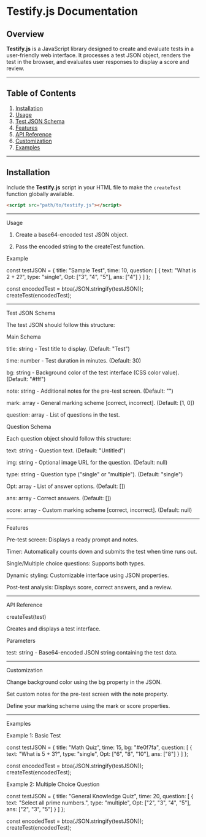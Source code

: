 

# Testify.js Documentation

## Overview
**Testify.js** is a JavaScript library designed to create and evaluate tests in a user-friendly web interface. It processes a test JSON object, renders the test in the browser, and evaluates user responses to display a score and review.

---

## Table of Contents
1. [Installation](#installation)
2. [Usage](#usage)
3. [Test JSON Schema](#test-json-schema)
4. [Features](#features)
5. [API Reference](#api-reference)
6. [Customization](#customization)
7. [Examples](#examples)

---

## Installation
Include the **Testify.js** script in your HTML file to make the `createTest` function globally available.

```html
<script src="path/to/testify.js"></script>
```

---

Usage

1. Create a base64-encoded test JSON object.


2. Pass the encoded string to the createTest function.



Example

const testJSON = {
  title: "Sample Test",
  time: 10,
  question: [
    {
      text: "What is 2 + 2?",
      type: "single",
      Opt: ["3", "4", "5"],
      ans: ["4"]
    }
  ]
};

const encodedTest = btoa(JSON.stringify(testJSON));
createTest(encodedTest);


---

Test JSON Schema

The test JSON should follow this structure:

Main Schema

title: string - Test title to display. (Default: "Test")

time: number - Test duration in minutes. (Default: 30)

bg: string - Background color of the test interface (CSS color value). (Default: "#fff")

note: string - Additional notes for the pre-test screen. (Default: "")

mark: array - General marking scheme [correct, incorrect]. (Default: [1, 0])

question: array - List of questions in the test.


Question Schema

Each question object should follow this structure:

text: string - Question text. (Default: "Untitled")

img: string - Optional image URL for the question. (Default: null)

type: string - Question type ("single" or "multiple"). (Default: "single")

Opt: array - List of answer options. (Default: [])

ans: array - Correct answers. (Default: [])

score: array - Custom marking scheme [correct, incorrect]. (Default: null)



---

Features

Pre-test screen: Displays a ready prompt and notes.

Timer: Automatically counts down and submits the test when time runs out.

Single/Multiple choice questions: Supports both types.

Dynamic styling: Customizable interface using JSON properties.

Post-test analysis: Displays score, correct answers, and a review.



---

API Reference

createTest(test)

Creates and displays a test interface.

Parameters

test: string - Base64-encoded JSON string containing the test data.



---

Customization

Change background color using the bg property in the JSON.

Set custom notes for the pre-test screen with the note property.

Define your marking scheme using the mark or score properties.



---

Examples

Example 1: Basic Test

const testJSON = {
  title: "Math Quiz",
  time: 15,
  bg: "#e0f7fa",
  question: [
    {
      text: "What is 5 + 3?",
      type: "single",
      Opt: ["6", "8", "10"],
      ans: ["8"]
    }
  ]
};

const encodedTest = btoa(JSON.stringify(testJSON));
createTest(encodedTest);

Example 2: Multiple Choice Question

const testJSON = {
  title: "General Knowledge Quiz",
  time: 20,
  question: [
    {
      text: "Select all prime numbers.",
      type: "multiple",
      Opt: ["2", "3", "4", "5"],
      ans: ["2", "3", "5"]
    }
  ]
};

const encodedTest = btoa(JSON.stringify(testJSON));
createTest(encodedTest);

